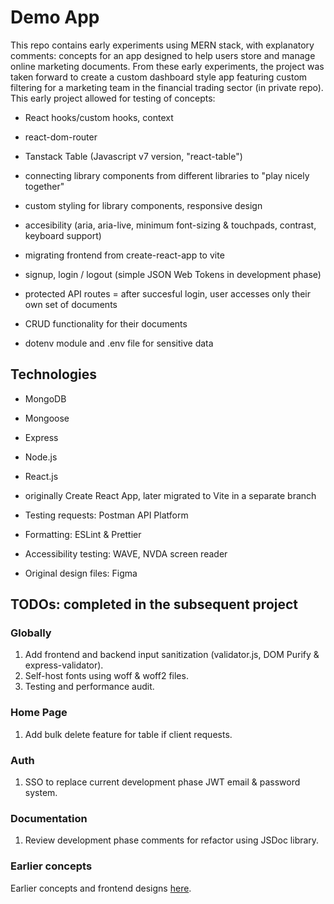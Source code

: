 # **Demo App**

This repo contains early experiments using MERN stack, with explanatory comments: concepts for an app designed to help users store and manage online marketing documents. From these early experiments, the project was taken forward to create a custom dashboard style app featuring custom filtering for a marketing team in the financial trading sector (in private repo). This early project allowed for testing of concepts:

- React hooks/custom hooks, context
- react-dom-router
- Tanstack Table (Javascript v7 version, "react-table")
- connecting library components from different libraries to "play nicely together"
- custom styling for library components, responsive design
- accesibility (aria, aria-live, minimum font-sizing & touchpads, contrast, keyboard support)
- migrating frontend from create-react-app to vite

- signup, login / logout (simple JSON Web Tokens in development phase)
- protected API routes = after succesful login, user accesses only their own set of documents
- CRUD functionality for their documents
- dotenv module and .env file for sensitive data

## **Technologies**

- MongoDB
- Mongoose
- Express
- Node.js
- React.js
- originally Create React App, later migrated to Vite in a separate branch

- Testing requests: Postman API Platform
- Formatting: ESLint & Prettier
- Accessibility testing: WAVE, NVDA screen reader
- Original design files: Figma

## **TODOs: completed in the subsequent project**

### **Globally**

1) Add frontend and backend input sanitization (validator.js, DOM Purify & express-validator).
2) Self-host fonts using woff & woff2 files.
3) Testing and performance audit.

### **Home Page**

1) Add bulk delete feature for table if client requests.

### **Auth**

1) SSO to replace current development phase JWT email & password system.

### **Documentation**

1) Review development phase comments for refactor using JSDoc library.

### **Earlier concepts**

 Earlier concepts and frontend designs [here](https://github.com/rhw-repo/content_simple).
